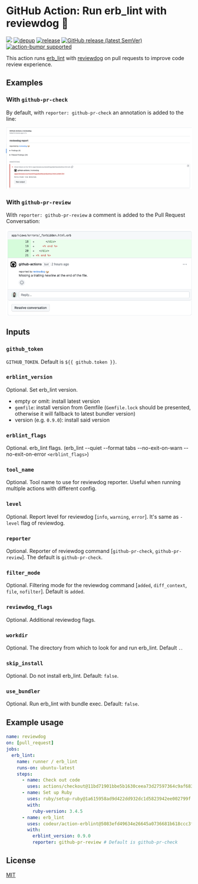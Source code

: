# GitHub Action: Run erb_lint with reviewdog 🐶

[![](https://img.shields.io/github/license/codeur/action-erblint)](./LICENSE)
[![depup](https://github.com/codeur/action-erblint/workflows/depup/badge.svg)](https://github.com/codeur/action-erblint/actions?query=workflow%3Adepup)
[![release](https://github.com/codeur/action-erblint/workflows/release/badge.svg)](https://github.com/codeur/action-erblint/actions?query=workflow%3Arelease)
[![GitHub release (latest SemVer)](https://img.shields.io/github/v/release/codeur/action-erblint?logo=github&sort=semver)](https://github.com/codeur/action-erblint/releases)
[![action-bumpr supported](https://img.shields.io/badge/bumpr-supported-ff69b4?logo=github&link=https://github.com/haya14busa/action-bumpr)](https://github.com/haya14busa/action-bumpr)

This action runs [erb_lint](https://github.com/Shopify/erb_lint) with
[reviewdog](https://github.com/reviewdog/reviewdog) on pull requests to improve
code review experience.

## Examples

### With `github-pr-check`

By default, with `reporter: github-pr-check` an annotation is added to the line:

![Example comment made by the action, with github-pr-check](examples/example-github-pr-check.png)

### With `github-pr-review`

With `reporter: github-pr-review` a comment is added to the Pull Request Conversation:

![Example comment made by the action, with github-pr-review](examples/example-github-pr-review.png)

## Inputs

### `github_token`

`GITHUB_TOKEN`. Default is `${{ github.token }}`.

### `erblint_version`

Optional. Set erb_lint version.

- empty or omit: install latest version
- `gemfile`: install version from Gemfile (`Gemfile.lock` should be presented, otherwise it will fallback to latest bundler version)
- version (e.g. `0.9.0`): install said version

### `erblint_flags`

Optional. erb_lint flags. (erb_lint --quiet --format tabs --no-exit-on-warn --no-exit-on-error `<erblint_flags>`)

### `tool_name`

Optional. Tool name to use for reviewdog reporter. Useful when running multiple
actions with different config.

### `level`

Optional. Report level for reviewdog [`info`, `warning`, `error`].
It's same as `-level` flag of reviewdog.

### `reporter`

Optional. Reporter of reviewdog command [`github-pr-check`, `github-pr-review`].
The default is `github-pr-check`.

### `filter_mode`

Optional. Filtering mode for the reviewdog command [`added`, `diff_context`, `file`, `nofilter`].
Default is `added`.

### `reviewdog_flags`

Optional. Additional reviewdog flags.

### `workdir`

Optional. The directory from which to look for and run erb_lint. Default `.`.

### `skip_install`

Optional. Do not install erb_lint. Default: `false`.

### `use_bundler`

Optional. Run erb_lint with bundle exec. Default: `false`.

## Example usage

```yml
name: reviewdog
on: [pull_request]
jobs:
  erb_lint:
    name: runner / erb_lint
    runs-on: ubuntu-latest
    steps:
      - name: Check out code
        uses: actions/checkout@11bd71901bbe5b1630ceea73d27597364c9af683 # v4.2.2
      - name: Set up Ruby
        uses: ruby/setup-ruby@1a615958ad9d422dd932dc1d5823942ee002799f # v1.227.0
        with:
          ruby-version: 3.4.5
      - name: erb_lint
        uses: codeur/action-erblint@5083efd49634e26645a0736681b618ccc3fb7f14 # v2.19.2
        with:
          erblint_version: 0.9.0
          reporter: github-pr-review # Default is github-pr-check
```

## License

[MIT](https://choosealicense.com/licenses/mit)

